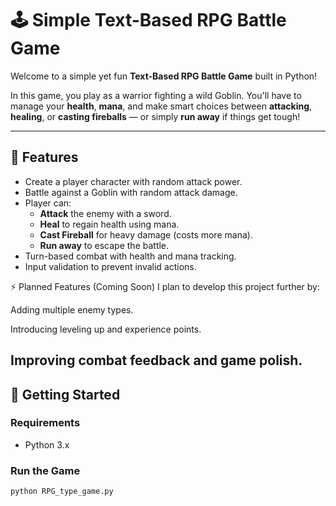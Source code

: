 # 🕹️ Simple Text-Based RPG Battle Game

Welcome to a simple yet fun **Text-Based RPG Battle Game** built in Python!

In this game, you play as a warrior fighting a wild Goblin. You'll have to manage your **health**, **mana**, and make smart choices between **attacking**, **healing**, or **casting fireballs** — or simply **run away** if things get tough!

---

## 📜 Features
- Create a player character with random attack power.
- Battle against a Goblin with random attack damage.
- Player can:
  - **Attack** the enemy with a sword.
  - **Heal** to regain health using mana.
  - **Cast Fireball** for heavy damage (costs more mana).
  - **Run away** to escape the battle.
- Turn-based combat with health and mana tracking.
- Input validation to prevent invalid actions.

⚡ Planned Features (Coming Soon)
I plan to develop this project further by:

Adding multiple enemy types.

Introducing leveling up and experience points.

Improving combat feedback and game polish.
---

## 🚀 Getting Started

### Requirements
- Python 3.x

### Run the Game
```bash
python RPG_type_game.py

